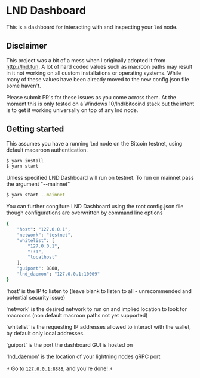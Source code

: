 ﻿# LND Dashboard

This is a dashboard for interacting with and inspecting your `lnd` node.

## Disclaimer

This project was a bit of a mess when I originally adopted it from http://lnd.fun. A lot of hard coded values such as macroon paths may result in it not working on all custom installations or operating systems. While many of these values have been already moved to the new config.json file some haven't.

Please submit PR's for these issues as you come across them. At the moment this is only tested on a Windows 10/lnd/bitcoind stack but the intent is to get it working universally on top of any lnd node.

## Getting started

This assumes you have a running `lnd` node on the Bitcoin testnet, using default macaroon authentication.

```bash
$ yarn install
$ yarn start
```

Unless specified LND Dashboard will run on testnet. To run on mainnet pass the argument "--mainnet"
```bash
$ yarn start --mainnet
```

You can further congifure LND Dashboard using the root config.json file though configurations are overwritten by command line options

```bash
{
	"host": "127.0.0.1",
	"network": "testnet",
	"whitelist": [
		"127.0.0.1",
		"::1",
		"localhost"
	],
	"guiport": 8888,
	"lnd_daemon": "127.0.0.1:10009"
}
```

'host' is the IP to listen to (leave blank to listen to all - unrecommended and potential security issue)

'network' is the desired network to run on and implied location to look for macroons (non default macroon paths not yet supported)

'whitelist' is the requesting IP addresses allowed to interact with the wallet, by default only local addresses.

'guiport' is the port the dashboard GUI is hosted on

'lnd_daemon' is the location of your lightning nodes gRPC port


:zap: Go to [`127.0.0.1:8888`](http://127.0.0.1:8888), and you're done! :zap: